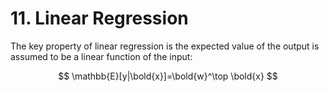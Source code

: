 # 11. Linear Regression

The key property of linear regression is the expected value of the output is assumed to be a linear function of the input:

$$
\mathbb{E}[y|\bold{x}]=\bold{w}^\top \bold{x}
$$